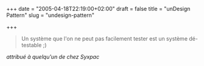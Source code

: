 +++
date = "2005-04-18T22:19:00+02:00"
draft = false
title = "unDesign Pattern"
slug = "undesign-pattern"

+++

> Un système que l'on ne peut pas facilement tester est un système dé-testable ;)

_attribué à quelqu'un de chez Syxpac_